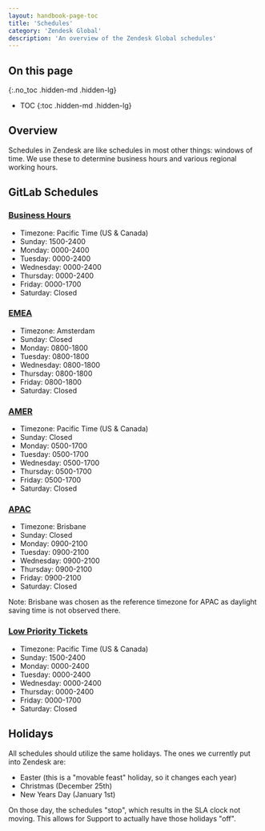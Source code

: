 ```yaml
---
layout: handbook-page-toc
title: 'Schedules'
category: 'Zendesk Global'
description: 'An overview of the Zendesk Global schedules'
---
```


## On this page
{:.no_toc .hidden-md .hidden-lg}

- TOC
{:toc .hidden-md .hidden-lg}

## Overview

Schedules in Zendesk are like schedules in most other things: windows of time.
We use these to determine business hours and various regional working hours.

## GitLab Schedules

### [Business Hours](https://gitlab.zendesk.com/agent/admin/schedules/91387)

* Timezone: Pacific Time (US & Canada)
* Sunday: 1500-2400
* Monday: 0000-2400
* Tuesday: 0000-2400
* Wednesday: 0000-2400
* Thursday: 0000-2400
* Friday: 0000-1700
* Saturday: Closed

### [EMEA](https://gitlab.zendesk.com/agent/admin/schedules/360000029879)

* Timezone: Amsterdam
* Sunday: Closed
* Monday: 0800-1800
* Tuesday: 0800-1800
* Wednesday: 0800-1800
* Thursday: 0800-1800
* Friday: 0800-1800
* Saturday: Closed

### [AMER](https://gitlab.zendesk.com/agent/admin/schedules/360000029899)

* Timezone: Pacific Time (US & Canada)
* Sunday: Closed
* Monday: 0500-1700
* Tuesday: 0500-1700
* Wednesday: 0500-1700
* Thursday: 0500-1700
* Friday: 0500-1700
* Saturday: Closed

### [APAC](https://gitlab.zendesk.com/agent/admin/schedules/360000029919)

* Timezone: Brisbane
* Sunday: Closed
* Monday: 0900-2100
* Tuesday: 0900-2100
* Wednesday: 0900-2100
* Thursday: 0900-2100
* Friday: 0900-2100
* Saturday: Closed

Note: Brisbane was chosen as the reference timezone for APAC as daylight saving
time is not observed there.

### [Low Priority Tickets](https://gitlab.zendesk.com/agent/admin/schedules/360000044539)

* Timezone: Pacific Time (US & Canada)
* Sunday: 1500-2400
* Monday: 0000-2400
* Tuesday: 0000-2400
* Wednesday: 0000-2400
* Thursday: 0000-2400
* Friday: 0000-1700
* Saturday: Closed

## Holidays

All schedules should utilize the same holidays. The ones we currently put into
Zendesk are:

* Easter (this is a "movable feast" holiday, so it changes each year)
* Christmas (December 25th)
* New Years Day (January 1st)

On those day, the schedules "stop", which results in the SLA clock not moving.
This allows for Support to actually have those holidays "off".
